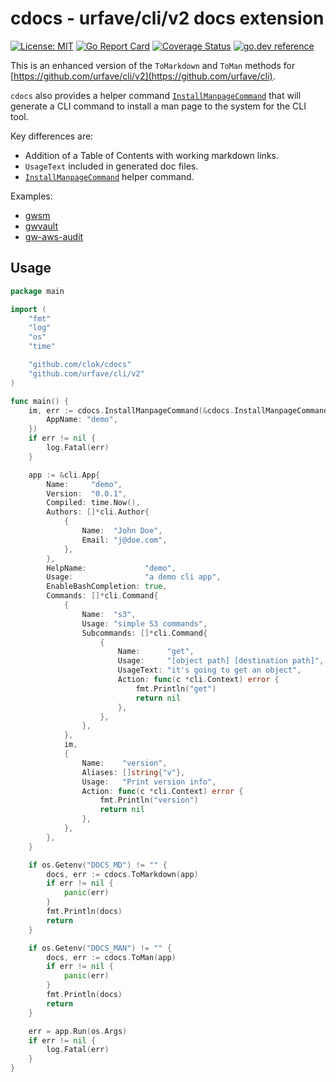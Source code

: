 # cdocs - urfave/cli/v2 docs extension

[![License: MIT](https://img.shields.io/badge/License-MIT-brightgreen.svg)](https://github.com/clok/cdocs/blob/master/LICENSE)
[![Go Report Card](https://goreportcard.com/badge/clok/cdocs)](https://goreportcard.com/report/clok/cdocs)
[![Coverage Status](https://coveralls.io/repos/github/clok/cdocs/badge.svg)](https://coveralls.io/github/clok/cdocs)
[![go.dev reference](https://img.shields.io/badge/go.dev-reference-007d9c?logo=go&logoColor=white)](https://pkg.go.dev/github.com/clok/cdocs?tab=overview)

This is an enhanced version of the `ToMarkdown` and `ToMan` methods for [https://github.com/urfave/cli/v2](https://github.com/urfave/cli).

`cdocs` also provides a helper command [`InstallManpageCommand`](https://pkg.go.dev/github.com/clok/cdocs?tab=doc#InstallManpageCommand) that will generate a CLI command to install a man page to the system for the CLI tool.

Key differences are:

- Addition of a Table of Contents with working markdown links.
- `UsageText` included in generated doc files.
- [`InstallManpageCommand`](https://pkg.go.dev/github.com/clok/cdocs?tab=doc#InstallManpageCommand) helper command.

Examples:
- [gwsm](https://github.com/GoodwayGroup/gwsm/blob/master/docs/gwsm.md)
- [gwvault](https://github.com/GoodwayGroup/gwvault/blob/master/docs/gwvault.md)
- [gw-aws-audit](https://github.com/GoodwayGroup/gw-aws-audit/blob/master/docs/gw-aws-audit.md)

## Usage

```go
package main

import (
	"fmt"
	"log"
	"os"
	"time"

	"github.com/clok/cdocs"
	"github.com/urfave/cli/v2"
)

func main() {
	im, err := cdocs.InstallManpageCommand(&cdocs.InstallManpageCommandInput{
		AppName: "demo",
	})
	if err != nil {
		log.Fatal(err)
	}

	app := &cli.App{
		Name:     "demo",
		Version:  "0.0.1",
		Compiled: time.Now(),
		Authors: []*cli.Author{
			{
				Name:  "John Doe",
				Email: "j@doe.com",
			},
		},
		HelpName:             "demo",
		Usage:                "a demo cli app",
		EnableBashCompletion: true,
		Commands: []*cli.Command{
			{
				Name:  "s3",
				Usage: "simple S3 commands",
				Subcommands: []*cli.Command{
					{
						Name:      "get",
						Usage:     "[object path] [destination path]",
						UsageText: "it's going to get an object",
						Action: func(c *cli.Context) error {
							fmt.Println("get")
							return nil
						},
					},
				},
			},
			im,
			{
				Name:    "version",
				Aliases: []string{"v"},
				Usage:   "Print version info",
				Action: func(c *cli.Context) error {
					fmt.Println("version")
					return nil
				},
			},
		},
	}

	if os.Getenv("DOCS_MD") != "" {
		docs, err := cdocs.ToMarkdown(app)
		if err != nil {
			panic(err)
		}
		fmt.Println(docs)
		return
	}

	if os.Getenv("DOCS_MAN") != "" {
		docs, err := cdocs.ToMan(app)
		if err != nil {
			panic(err)
		}
		fmt.Println(docs)
		return
	}

	err = app.Run(os.Args)
	if err != nil {
		log.Fatal(err)
	}
}
```